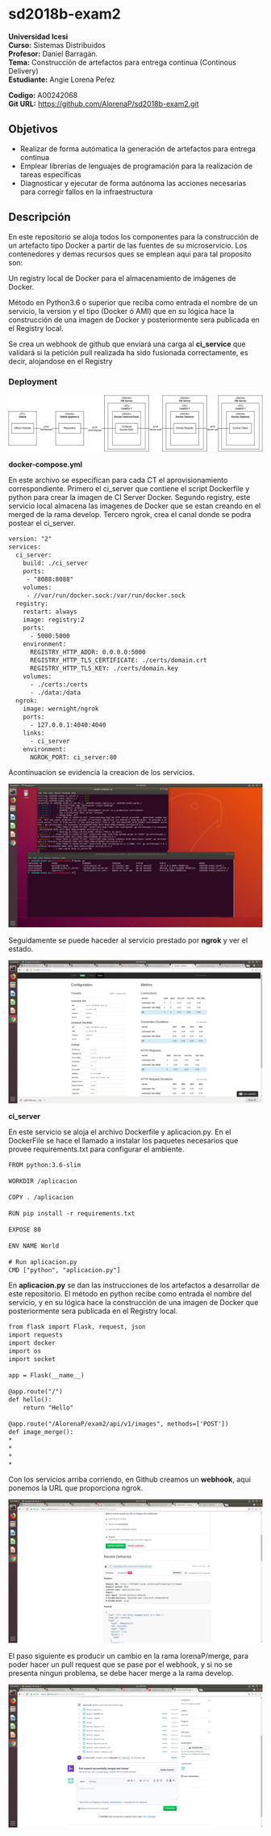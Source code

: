 # sd2018b-exam2

**Universidad Icesi**  
**Curso:** Sistemas Distribuidos   
**Profesor:** Daniel Barragán.  
**Tema:** Construcción de artefactos para entrega continua (Continous Delivery)  
**Estudiante:** Angie Lorena Peŕez 

**Codigo:** A00242068  
**Git URL:** https://github.com/AlorenaP/sd2018b-exam2.git

## Objetivos
* Realizar de forma autómatica la generación de artefactos para entrega continua
* Emplear librerías de lenguajes de programación para la realización de tareas específicas
* Diagnosticar y ejecutar de forma autónoma las acciones necesarias para corregir fallos en
la infraestructura

## Descripción

En este repositorio se aloja todos los componentes para la construcción de un artefacto tipo Docker a partir de las fuentes de su microservicio.
Los contenedores y demas recursos ques se emplean aqui para tal proposito son:

Un registry local de Docker para el almacenamiento de imágenes de Docker.

Método en Python3.6 o superior que reciba como entrada el nombre de un servicio, la version y el tipo (Docker ó AMI) que en su lógica hace la construcción de una imagen de Docker y posteriormente sera publicada en el Registry local.

Se crea un webhook de github que enviará una carga al **ci_service** que validará si la petición pull realizada ha sido fusionada correctamente, es decir, alojandose en el Registry

### Deployment

![](pictures/delivery.png)


**docker-compose.yml** 

En este archivo se especifican para cada CT el aprovisionamiento correspondiente. Primero el ci_server que contiene el script Dockerfile y python para crear la imagen de CI Server Docker. Segundo registry, este servicio local almacena las imagenes de Docker que se estan creando en el merged de la rama develop. Tercero ngrok, crea el canal donde se podra postear el ci_server.


```
version: "2"
services:
  ci_server:
    build: ./ci_server
    ports:
     - "8088:8088"
    volumes:
     - //var/run/docker.sock:/var/run/docker.sock
  registry:
    restart: always
    image: registry:2
    ports:
      - 5000:5000
    environment:
      REGISTRY_HTTP_ADDR: 0.0.0.0:5000
      REGISTRY_HTTP_TLS_CERTIFICATE: ./certs/domain.crt
      REGISTRY_HTTP_TLS_KEY: ./certs/domain.key
    volumes:
      - ./certs:/certs
      - ./data:/data
  ngrok:
    image: wernight/ngrok
    ports:
      - 127.0.0.1:4040:4040
    links:
      - ci_server
    environment:
      NGROK_PORT: ci_server:80
```

Acontinuacion se evidencia la creacion de los servicios.

![](pictures/dockerps.png)

Seguidamente se puede haceder al servicio prestado por **ngrok** y ver el estado.

![](pictures/ngrok.png)


**ci_server**

En este servicio se aloja el archivo Dockerfile y aplicacion.py. En el DockerFile se hace el llamado a instalar los paquetes necesarios que provee requirements.txt para configurar el ambiente.

```
FROM python:3.6-slim

WORKDIR /aplicacion

COPY . /aplicacion

RUN pip install -r requirements.txt

EXPOSE 80

ENV NAME World

# Run aplicacion.py
CMD ["python", "aplicacion.py"]
```

En **aplicacion.py** se dan las instrucciones de los artefactos a desarrollar de este repositorio. El método en python recibe como entrada el nombre del servicio, y en su lógica hace la construcción de una imagen de Docker que posteriormente sera publicada en el Registry local.


```
from flask import Flask, request, json
import requests
import docker
import os
import socket

app = Flask(__name__)

@app.route("/")
def hello():
    return "Hello"
    
@app.route("/AlorenaP/exam2/api/v1/images", methods=['POST'])
def image_merge():
*
*
*
*
```

Con los servicios arriba corriendo, en Github creamos un **webhook**, aqui ponemos la URL que proporciona ngrok.


![](pictures/webhood.png)

El paso siguiente es producir un cambio en la rama lorenaP/merge, para poder hacer un pull request que se pase por el webhook, y si no se presenta ningun problema, se debe hacer merge a la rama develop.

![](pictures/merge.png)











